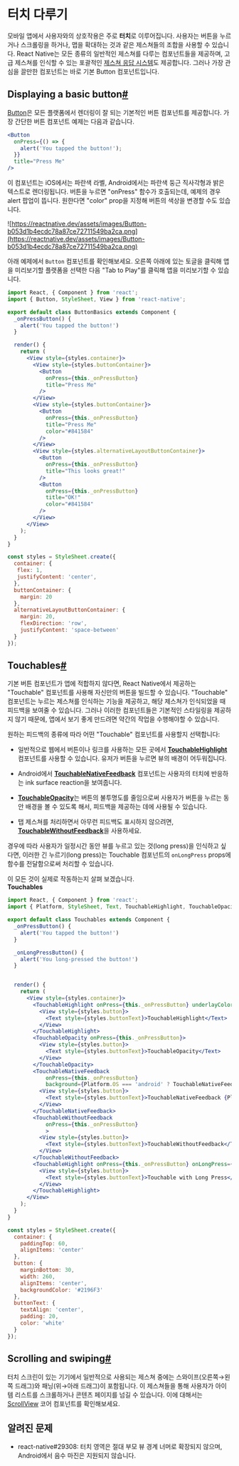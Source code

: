 # 터치 다루기
모바일 앱에서 사용자와의 상호작용은 주로 **터치**로 이루어집니다. 사용자는 버튼을 누르거나 스크롤링을 하거나, 맵을 확대하는 것과 같은 제스쳐들의 조합을 사용할 수 있습니다. React Native는 모든 종류의 일반적인 제스쳐를 다루는 컴포넌트들을 제공하며, 고급 제스쳐를 인식할 수 있는 포괄적인 [제스쳐 응답 시스템](https://reactnative.dev/docs/gesture-responder-system)도 제공합니다. 그러나 가장 관심을 끌만한 컴포넌트는 바로 기본 Button 컴포넌트입니다. 

## Displaying a basic button[#](https://reactnative.dev/docs/getting-started#displaying-a-basic-button)
[Button](https://reactnative.dev/docs/button)은 모든 플랫폼에서 렌더링이 잘 되는 기본적인 버튼 컴포넌트를 제공합니다. 가장 간단한 버튼 컴포넌트 예제는 다음과 같습니다. 

```jsx
<Button
  onPress={() => {
    alert('You tapped the button!');
  }}
  title="Press Me"
/>
```
이 컴포넌트는 iOS에서는 파란색 라벨, Android에서는 파란색 둥근 직사각형과 밝은 텍스트로 렌더링됩니다. 버튼을 누르면 "onPress" 함수가 호출되는데, 예제의 경우 alert 팝업이 뜹니다. 원한다면 "color" prop을 지정해 버튼의 색상을 변경할 수도 있습니다. 

![https://reactnative.dev/assets/images/Button-b053d1b4ecdc78a87ce72711549ba2ca.png](https://reactnative.dev/assets/images/Button-b053d1b4ecdc78a87ce72711549ba2ca.png)

아래 예제에서 `Button` 컴포넌트를 확인해보세요. 오른쪽 아래에 있는 토글을 클릭해 앱을 미리보기할 플랫폼을 선택한 다음 "Tab to Play"를 클릭해 앱을 미리보기할 수 있습니다. 
```jsx
import React, { Component } from 'react';
import { Button, StyleSheet, View } from 'react-native';

export default class ButtonBasics extends Component {
  _onPressButton() {
    alert('You tapped the button!')
  }

  render() {
    return (
      <View style={styles.container}>
        <View style={styles.buttonContainer}>
          <Button
            onPress={this._onPressButton}
            title="Press Me"
          />
        </View>
        <View style={styles.buttonContainer}>
          <Button
            onPress={this._onPressButton}
            title="Press Me"
            color="#841584"
          />
        </View>
        <View style={styles.alternativeLayoutButtonContainer}>
          <Button
            onPress={this._onPressButton}
            title="This looks great!"
          />
          <Button
            onPress={this._onPressButton}
            title="OK!"
            color="#841584"
          />
        </View>
      </View>
    );
  }
}

const styles = StyleSheet.create({
  container: {
   flex: 1,
   justifyContent: 'center',
  },
  buttonContainer: {
    margin: 20
  },
  alternativeLayoutButtonContainer: {
    margin: 20,
    flexDirection: 'row',
    justifyContent: 'space-between'
  }
});
```

## Touchables[#](https://reactnative.dev/docs/getting-started#touchables)
기본 버튼 컴포넌트가 앱에 적합하지 않다면, React Native에서 제공하는 "Touchable" 컴포넌트를 사용해 자신만의 버튼을 빌드할 수 있습니다. "Touchable" 컴포넌트는 누르는 제스쳐를 인식하는 기능을 제공하고, 해당 제스쳐가 인식되었을 때 피드백을 보여줄 수 있습니다. 그러나 이러한 컴포넌트들은 기본적인 스타일링을 제공하지 않기 때문에, 앱에서 보기 좋게 만드려면 약간의 작업을 수행해야할 수 있습니다. 

원하는 피드백의 종류에 따라 어떤 "Touchable" 컴포넌트를 사용할지 선택합니다:

- 일반적으로 웹에서 버튼이나 링크를 사용하는 모든 곳에서 [**TouchableHighlight**](https://reactnative.dev/docs/touchablehighlight) 컴포넌트를 사용할 수 있습니다. 유저가 버튼을 누르면 뷰의 배경이 어두워집니다. 
- Android에서 **[TouchableNativeFeedback](https://reactnative.dev/docs/touchablenativefeedback)** 컴포넌트는 사용자의 터치에 반응하는 ink surface reaction을 보여줍니다. 
- [**TouchableOpacity**](https://reactnative.dev/docs/touchableopacity)는 버튼의 불투명도를 줄임으로써 사용자가 버튼을 누르는 동안 배경을 볼 수 있도록 해서, 피드백을 제공하는 데에 사용될 수 있습니다. 

- 탭 제스쳐를 처리하면서 아무런 피드백도 표시하지 않으려면, [**TouchableWithoutFeedback**](https://reactnative.dev/docs/touchablewithoutfeedback)을 사용하세요.

경우에 따라 사용자가 일정시간 동안 뷰를 누르고 있는 것(long press)을 인식하고 싶다면, 이러한 긴 누르기(long press)는 Touchable 컴포넌트의 `onLongPress` props에 함수를 전달함으로써 처리할 수 있습니다. 

이 모든 것이 실제로 작동하는지 살펴 보겠습니다.  
**Touchables**
```jsx
import React, { Component } from 'react';
import { Platform, StyleSheet, Text, TouchableHighlight, TouchableOpacity, TouchableNativeFeedback, TouchableWithoutFeedback, View } from 'react-native';

export default class Touchables extends Component {
  _onPressButton() {
    alert('You tapped the button!')
  }

  _onLongPressButton() {
    alert('You long-pressed the button!')
  }


  render() {
    return (
      <View style={styles.container}>
        <TouchableHighlight onPress={this._onPressButton} underlayColor="white">
          <View style={styles.button}>
            <Text style={styles.buttonText}>TouchableHighlight</Text>
          </View>
        </TouchableHighlight>
        <TouchableOpacity onPress={this._onPressButton}>
          <View style={styles.button}>
            <Text style={styles.buttonText}>TouchableOpacity</Text>
          </View>
        </TouchableOpacity>
        <TouchableNativeFeedback
            onPress={this._onPressButton}
            background={Platform.OS === 'android' ? TouchableNativeFeedback.SelectableBackground() : ''}>
          <View style={styles.button}>
            <Text style={styles.buttonText}>TouchableNativeFeedback {Platform.OS !== 'android' ? '(Android only)' : ''}</Text>
          </View>
        </TouchableNativeFeedback>
        <TouchableWithoutFeedback
            onPress={this._onPressButton}
            >
          <View style={styles.button}>
            <Text style={styles.buttonText}>TouchableWithoutFeedback</Text>
          </View>
        </TouchableWithoutFeedback>
        <TouchableHighlight onPress={this._onPressButton} onLongPress={this._onLongPressButton} underlayColor="white">
          <View style={styles.button}>
            <Text style={styles.buttonText}>Touchable with Long Press</Text>
          </View>
        </TouchableHighlight>
      </View>
    );
  }
}

const styles = StyleSheet.create({
  container: {
    paddingTop: 60,
    alignItems: 'center'
  },
  button: {
    marginBottom: 30,
    width: 260,
    alignItems: 'center',
    backgroundColor: '#2196F3'
  },
  buttonText: {
    textAlign: 'center',
    padding: 20,
    color: 'white'
  }
});
```

## Scrolling and swiping[#](https://reactnative.dev/docs/getting-started#scrolling-and-swiping)
터치 스크린이 있는 기기에서 일반적으로 사용되는 제스쳐 중에는 스와이프(오른쪽→왼쪽 드래그)와 패닝(위→아래 드래그)이 포함됩니다. 이 제스쳐들을 통해 사용자가 아이템 리스트를 스크롤하거나 콘텐츠 페이지를 넘길 수 있습니다. 이에 대해서는 [ScrollView]() 코어 컴포넌트를 확인해보세요. 

## 알려진 문제
- react-native#29308: 터치 영역은 절대 부모 뷰 경계 너머로 확장되지 않으며, Android에서 음수 마진은 지원되지 않습니다. 

